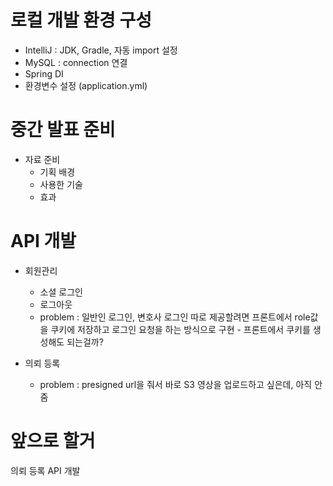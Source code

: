 # 로컬 개발 환경 구성

* IntelliJ : JDK, Gradle, 자동 import 설정
* MySQL : connection 연결 
* Spring DI 
* 환경변수 설정 (application.yml)



# 중간 발표 준비

* 자료 준비
  * 기획 배경
  * 사용한 기술
  * 효과



# API 개발

* 회원관리

  * 소셜 로그인
  * 로그아웃
  * problem : 일반인 로그인, 변호사 로그인 따로 제공할려면 프론트에서 role값을 쿠키에 저장하고 로그인 요청을 하는 방식으로 구현 - 프론트에서 쿠키를 생성해도 되는걸까?

* 의뢰 등록

  * problem : presigned url을 줘서 바로 S3 영상을 업로드하고 싶은데, 아직 안줌

  

  

  

# 앞으로 할거

의뢰 등록 API 개발
